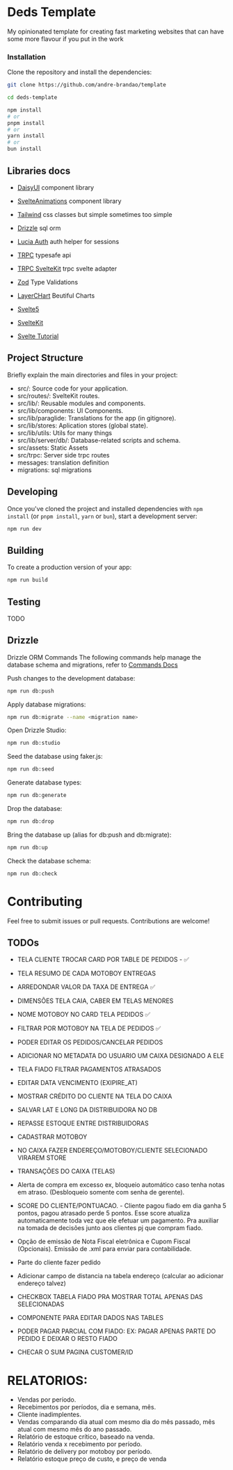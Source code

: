 # Deds Template

My opinionated template for creating fast marketing websites that can have some
more flavour if you put in the work

### Installation

Clone the repository and install the dependencies:

```bash
git clone https://github.com/andre-brandao/template

cd deds-template

npm install
# or
pnpm install
# or
yarn install
# or
bun install
```

## Libraries docs

- [DaisyUI](https://daisyui.com/components/) component library
- [SvelteAnimations](https://animation-svelte.vercel.app/) component library
- [Tailwind](https://tailwindcomponents.com/cheatsheet/) css classes but simple
  sometimes too simple
- [Drizzle](https://orm.drizzle.team/) sql orm
- [Lucia Auth](https://lucia-auth.com/) auth helper for sessions
- [TRPC](https://trpc.io/docs) typesafe api
- [TRPC SvelteKit](https://icflorescu.github.io/trpc-sveltekit/) trpc svelte
  adapter
- [Zod](https://zod.dev/) Type Validations
- [LayerCHart](https://www.layerchart.com/) Beutiful Charts

- [Svelte5](https://svelte-5-preview.vercel.app/docs/introduction)
- [SvelteKit](https://kit.svelte.dev/docs/introduction)
- [Svelte Tutorial](https://learn.svelte.dev/tutorial/introducing-sveltekit)

## Project Structure

Briefly explain the main directories and files in your project:

- src/: Source code for your application.
- src/routes/: SvelteKit routes.
- src/lib/: Reusable modules and components.
- src/lib/components: UI Components.
- src/lib/paraglide: Translations for the app (in gitignore).
- src/lib/stores: Aplication stores (global state).
- src/lib/utils: Utils for many things
- src/lib/server/db/: Database-related scripts and schema.
- src/assets: Static Assets
- src/trpc: Server side trpc routes
- messages: translation definition
- migrations: sql migrations

## Developing

Once you've cloned the project and installed dependencies with `npm install` (or
`pnpm install`, `yarn` or `bun`), start a development server:

```bash
npm run dev
```

## Building

To create a production version of your app:

```bash
npm run build
```

## Testing

TODO

## Drizzle

Drizzle ORM Commands The following commands help manage the database schema and
migrations, refer to [Commands Docs](https://orm.drizzle.team/kit-docs/commands)

Push changes to the development database:

```bash
npm run db:push
```

Apply database migrations:

```bash
npm run db:migrate --name <migration name>
```

Open Drizzle Studio:

```bash
npm run db:studio
```

Seed the database using faker.js:

```bash
npm run db:seed
```

Generate database types:

```bash
npm run db:generate
```

Drop the database:

```bash
npm run db:drop
```

Bring the database up (alias for db:push and db:migrate):

```bash
npm run db:up
```

Check the database schema:

```bash
npm run db:check
```

# Contributing

Feel free to submit issues or pull requests. Contributions are welcome!


## TODOs

- TELA CLIENTE TROCAR CARD POR TABLE DE PEDIDOS - ✅
- TELA RESUMO DE CADA MOTOBOY ENTREGAS
- ARREDONDAR VALOR DA TAXA DE ENTREGA ✅
- DIMENSÕES TELA CAIA, CABER EM TELAS MENORES
- NOME MOTOBOY NO CARD TELA PEDIDOS ✅
- FILTRAR POR MOTOBOY NA TELA DE PEDIDOS ✅
- PODER EDITAR OS PEDIDOS/CANCELAR PEDIDOS
- ADICIONAR NO METADATA DO USUARIO UM CAIXA DESIGNADO A ELE
- TELA FIADO FILTRAR PAGAMENTOS ATRASADOS 
- EDITAR DATA VENCIMENTO (EXIPIRE_AT)
- MOSTRAR CRÉDITO DO CLIENTE NA TELA DO CAIXA
- SALVAR LAT E LONG DA DISTRIBUIDORA NO DB
- REPASSE ESTOQUE ENTRE DISTRIBUIDORAS
- CADASTRAR MOTOBOY
- NO CAIXA FAZER ENDEREÇO/MOTOBOY/CLIENTE SELECIONADO VIRAREM STORE
- TRANSAÇÕES DO CAIXA (TELAS)
- Alerta de compra em excesso ex, bloqueio automático caso tenha notas em atraso. (Desbloqueio somente com senha de gerente). 
- SCORE DO CLIENTE/PONTUACAO. - Cliente pagou fiado em dia ganha 5 pontos, pagou atrasado perde 5 pontos. Esse score atualiza automaticamente toda vez que ele efetuar um pagamento. Pra auxiliar na tomada de decisões junto aos clientes pj que compram fiado.
- Opção de emissão de Nota Fiscal eletrônica e Cupom Fiscal (Opcionais). Emissão de .xml para enviar para contabilidade.
- Parte do cliente fazer pedido
- Adicionar campo de distancia na tabela endereço (calcular ao adicionar endereço talvez)
- CHECKBOX TABELA FIADO PRA MOSTRAR TOTAL APENAS DAS SELECIONADAS
- COMPONENTE PARA EDITAR DADOS NAS TABLES
- PODER PAGAR PARCIAL COM FIADO: EX: PAGAR APENAS PARTE DO PEDIDO E DEIXAR O RESTO FIADO

- CHECAR O SUM PAGINA CUSTOMER/ID


# RELATORIOS:
- Vendas por período.
- Recebimentos por períodos, dia e semana, mês.
- Cliente inadimplentes.
- Vendas comparando dia atual com mesmo dia do mês passado, mês atual com mesmo mês do ano passado.
- Relatório de estoque crítico, baseado na venda.
- Relatório venda x recebimento por período.
- Relatório de delivery por motoboy por período.
- Relatório estoque preço de custo, e preço de venda


